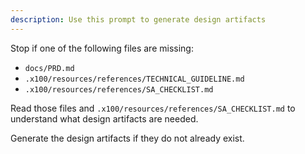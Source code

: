 ```yaml
---
description: Use this prompt to generate design artifacts
---
```


Stop if one of the following files are missing:
- `docs/PRD.md`
- `.x100/resources/references/TECHNICAL_GUIDELINE.md`
- `.x100/resources/references/SA_CHECKLIST.md`

Read those files and `.x100/resources/references/SA_CHECKLIST.md` to understand what design artifacts are needed.

Generate the design artifacts if they do not already exist.